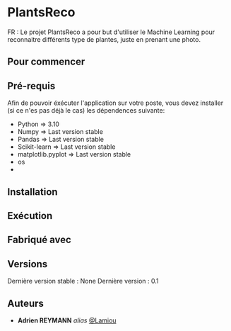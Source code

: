 # PlantsReco


FR : Le projet PlantsReco a pour but d'utiliser le Machine Learning pour reconnaitre différents type de plantes, juste en prenant une photo.

## Pour commencer


## Pré-requis
Afin de pouvoir éxécuter l'application sur votre poste, vous devez installer (si ce n'es pas déjà le cas) les dépendences suivante: 
  * Python => 3.10
  * Numpy => Last version stable 
  * Pandas => Last version stable 
  * Scikit-learn => Last version stable 
  * matplotlib.pyplot => Last version stable
  * os
  * 

## Installation 

## Exécution

## Fabriqué avec 

## Versions 

Dernière version stable : None 
Dernière version : 0.1 

## Auteurs 

* **Adrien REYMANN** _alias_ [@Lamiou](https://github.com/Lamiou)

